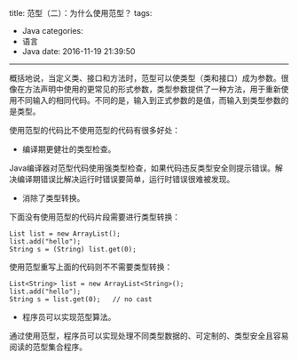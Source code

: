 title: 范型（二）：为什么使用范型？
tags:
  - Java
categories:
  - 语言
  - Java
date: 2016-11-19 21:39:50
---

概括地说，当定义类、接口和方法时，范型可以使类型（类和接口）成为参数。很像在方法声明中使用的更常见的形式参数，类型参数提供了一种方法，用于重新使用不同输入的相同代码。不同的是，输入到正式参数的是值，而输入到类型参数的是类型。

<!-- more -->

使用范型的代码比不使用范型的代码有很多好处：

- 编译期更健壮的类型检查。

Java编译器对范型代码使用强类型检查，如果代码违反类型安全则提示错误。解决编译期错误比解决运行时错误要简单，运行时错误很难被发现。

- 消除了类型转换。

下面没有使用范型的代码片段需要进行类型转换：

    List list = new ArrayList();
    list.add("hello");
    String s = (String) list.get(0);

使用范型重写上面的代码则不不需要类型转换：

    List<String> list = new ArrayList<String>();
    list.add("hello");
    String s = list.get(0);   // no cast

- 程序员可以实现范型算法。

通过使用范型，程序员可以实现处理不同类型数据的、可定制的、类型安全且容易阅读的范型集合程序。
